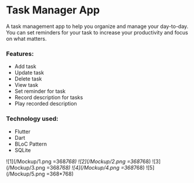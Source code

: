 # Task Manager App

A task management app to help you organize and manage your day-to-day. You can set reminders for your task to increase your productivity and focus on what matters.

### Features:
 - Add task
 - Update task
 - Delete task
 - View task
 - Set reminder for task
 - Record description for tasks
 - Play recorded description
 
### Technology used:
 - Flutter
 - Dart
 - BLoC Pattern
 - SQLite

![1](/Mockup/1.png =368*768) ![2](/Mockup/2.png =368*768)
![3](/Mockup/3.png =368*768) ![4](/Mockup/4.png =368*768)
![5](/Mockup/5.png =368*768)
